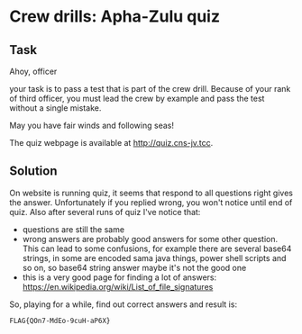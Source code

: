Crew drills: Apha-Zulu quiz
====================================

## Task
Ahoy, officer

your task is to pass a test that is part of the crew drill. Because of your rank of third officer, you must lead the crew by example and pass the test without a single mistake.

May you have fair winds and following seas!

The quiz webpage is available at http://quiz.cns-jv.tcc.

## Solution
On website is running quiz, it seems that respond to all questions right gives the answer. Unfortunately if you replied wrong, you won't notice until end of quiz. Also after several runs of quiz I've notice that:

- questions are still the same
- wrong answers are probably good answers for some other question. This can lead to some confusions, for example there are several base64 strings, in some are encoded sama java things, power shell scripts and so on, so base64 string answer maybe it's not the good one
- this is a very good page for finding a lot of answers: https://en.wikipedia.org/wiki/List_of_file_signatures

So, playing for a while, find out correct answers and result is:

	FLAG{QOn7-MdEo-9cuH-aP6X}